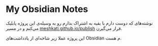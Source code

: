 # My Obsidian Notes

نوشته‌های که دوست دارم با بقیه به اشتراک بذارم رو به وسیله‌ی این پروژه پابلیک می‌کنم و در مسیر 
[meshkati.github.io/publish](http://meshkati.github.io/publish/)
قرار می‌گیرن.

این پروژه عملا زیر شاخه‌ای از یادداشت‌های 
Obsidian
م هست.